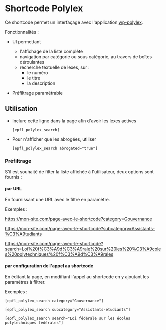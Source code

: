 # Shortcode Polylex

Ce shortcode permet un interfaçage avec l'application [wp-polylex](https://github.com/epfl-idevelop/wp-polylex).

Fonctionnalités :
- UI permettant
    -  l'affichage de la liste complète
    -  navigation par catégorie ou sous catégorie, au travers de boîtes déroulantes
    -  recherche textuelle de lexes, sur :
        -  le numéro
        -  le titre
        -  la description

- Préfiltrage paramétrable

## Utilisation

- Inclure cette ligne dans la page afin d'avoir les lexes actives
    ```
    [epfl_polylex_search]
    ```
- Pour n'afficher que les abrogées, utiliser
    ```
    [epfl_polylex_search abrogated="true"]
    ```

###  Préfiltrage

S'il est souhaité de filter la liste affichée à l'utilisateur, deux options sont fournis :

#### par URL

En fournissant une URL avec le filtre en paramètre.

Exemples :

https://mon-site.com/page-avec-le-shortcode?category=Gouvernance

https://mon-site.com/page-avec-le-shortcode?subcategory=Assistants-%C3%A9tudiants

https://mon-site.com/page-avec-le-shortcode?search=Loi%20f%C3%A9d%C3%A9rale%20sur%20les%20%C3%A9coles%20polytechniques%20f%C3%A9d%C3%A9rales


#### par configuration de l'appel au shortcode

En éditant la page, en modifiant l'appel au shortcode en y ajoutant les paramètres à filtrer.

Exemples :
```
[epfl_polylex_search category="Gouvernance"]
```

```
[epfl_polylex_search subcategory="Assistants-étudiants"]
```

```
[epfl_polylex_search search="Loi fédérale sur les écoles polytechniques fédérales"]
```
